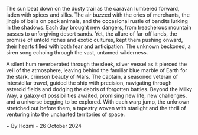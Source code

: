 
The sun beat down on the dusty trail as the caravan lumbered forward, laden with spices and silks. The air buzzed with the cries of merchants, the jingle of bells on pack animals, and the occasional rustle of bandits lurking in the shadows. Each day brought new dangers, from treacherous mountain passes to unforgiving desert sands. Yet, the allure of far-off lands, the promise of untold riches and exotic cultures, kept them pushing onward, their hearts filled with both fear and anticipation. The unknown beckoned, a siren song echoing through the vast, untamed wilderness.

A silent hum reverberated through the sleek, silver vessel as it pierced the veil of the atmosphere, leaving behind the familiar blue marble of Earth for the stark, crimson beauty of Mars. The captain, a seasoned veteran of interstellar travel, guided the ship with precision, navigating through asteroid fields and dodging the debris of forgotten battles. Beyond the Milky Way, a galaxy of possibilities awaited, promising new life, new challenges, and a universe begging to be explored. With each warp jump, the unknown stretched out before them, a tapestry woven with starlight and the thrill of venturing into the uncharted territories of space. 

~ By Hozmi - 26 October 2024
